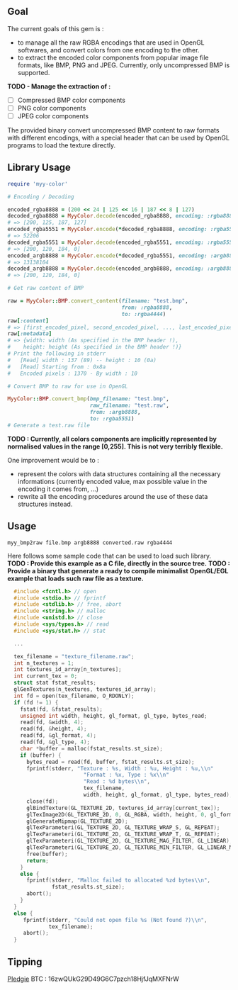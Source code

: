 
Goal
----

The current goals of this gem is :
- to manage all the raw RGBA encodings that are used in OpenGL
  softwares, and convert colors from one encoding to the
  other.
- to extract the encoded color components from popular image
  file formats, like BMP, PNG and JPEG. Currently, only
  uncompressed BMP is supported.

**TODO - Manage the extraction of :**
- [ ] Compressed BMP color components
- [ ] PNG color components
- [ ] JPEG color components

The provided binary convert uncompressed BMP content to raw formats with
different encodings, with a special header that can be used by OpenGL
programs to load the texture directly.

Library Usage
-------------

```ruby
require 'myy-color'

# Encoding / Decoding

encoded_rgba8888 = (200 << 24 | 125 << 16 | 187 << 8 | 127)
decoded_rgba8888 = MyyColor.decode(encoded_rgba8888, encoding: :rgba8888)
# => [200, 125, 187, 127]
encoded_rgba5551 = MyyColor.encode(*decoded_rgba8888, encoding: :rgba5551)
# => 52206
decoded_rgba5551 = MyyColor.decode(encoded_rgba5551, encoding: :rgba5551)
# => [200, 120, 184, 0]
encoded_argb8888 = MyyColor.encode(*decoded_rgba5551, encoding: :argb8888)
# => 13138104
decoded_argb8888 = MyyColor.decode(encoded_argb8888, encoding: :argb8888)
# => [200, 120, 184, 0]

# Get raw content of BMP

raw = MyyColor::BMP.convert_content(filename: "test.bmp",
                                    from: :rgba8888,
                                    to: :rgba4444)
raw[:content]
# => [first_encoded_pixel, second_encoded_pixel, ..., last_encoded_pixel]
raw[:metadata]
# => {width: width (As specified in the BMP header !),
#    height: height (As specified in the BMP header !)}
# Print the following in stderr
#   [Read] width : 137 (89) -- height : 10 (0a)
#   [Read] Starting from : 0x8a
#   Encoded pixels : 1370 - By width : 10

# Convert BMP to raw for use in OpenGL

MyyColor::BMP.convert_bmp(bmp_filename: "test.bmp",
                          raw_filename: "test.raw",
                          from: :argb8888,
                          to: :rgba5551)
# Generate a test.raw file
```

**TODO : Currently, all colors components are implicitly represented by
  normalised values in the range [0,255].
  This is not very terribly flexible.** 
  
One improvement would be to :
- represent the colors with data structures containing all
  the necessary informations (currently encoded value,
  max possible value in the encoding it comes from, ...)
- rewrite all the encoding procedures around the use of these
  data structures instead.

Usage
-----

`myy_bmp2raw file.bmp argb8888 converted.raw rgba4444`

Here follows some sample code that can be used to load such library.
**TODO : Provide this example as a C file, directly in the source tree.**
**TODO : Provide a binary that generate a ready to compile minimalist
  OpenGL/EGL example that loads such raw file as a texture.**

```c
  #include <fcntl.h> // open
  #include <stdio.h> // fprintf
  #include <stdlib.h> // free, abort
  #include <string.h> // malloc
  #include <unistd.h> // close
  #include <sys/types.h> // read
  #include <sys/stat.h> // stat

  ...

  tex_filename = "texture_filename.raw";
  int n_textures = 1;
  int textures_id_array[n_textures];
  int current_tex = 0;
  struct stat fstat_results;
  glGenTextures(n_textures, textures_id_array);
  int fd = open(tex_filename, O_RDONLY);
  if (fd != 1) {
    fstat(fd, &fstat_results);
    unsigned int width, height, gl_format, gl_type, bytes_read;
    read(fd, &width, 4);
    read(fd, &height, 4);
    read(fd, &gl_format, 4);
    read(fd, &gl_type, 4);
    char *buffer = malloc(fstat_results.st_size);
    if (buffer) {
      bytes_read = read(fd, buffer, fstat_results.st_size);
      fprintf(stderr, "Texture : %s, Width : %u, Height : %u,\\n"
                        "Format : %x, Type : %x\\n"
                        "Read : %d bytes\\n",
                        tex_filename,
                        width, height, gl_format, gl_type, bytes_read);
      close(fd);
      glBindTexture(GL_TEXTURE_2D, textures_id_array[current_tex]);
      glTexImage2D(GL_TEXTURE_2D, 0, GL_RGBA, width, height, 0, gl_format, gl_type, buffer);
      glGenerateMipmap(GL_TEXTURE_2D);
      glTexParameteri(GL_TEXTURE_2D, GL_TEXTURE_WRAP_S, GL_REPEAT);
      glTexParameteri(GL_TEXTURE_2D, GL_TEXTURE_WRAP_T, GL_REPEAT);
      glTexParameteri(GL_TEXTURE_2D, GL_TEXTURE_MAG_FILTER, GL_LINEAR);
      glTexParameteri(GL_TEXTURE_2D, GL_TEXTURE_MIN_FILTER, GL_LINEAR_MIPMAP_LINEAR);
      free(buffer);
      return;
    }
    else {
      fprintf(stderr, "Malloc failed to allocated %zd bytes\\n",
              fstat_results.st_size);
      abort();
    }
  }
  else {
     fprintf(stderr, "Could not open file %s (Not found ?)\\n",
             tex_filename);
     abort();
  }
```

Tipping
-------

[Pledgie](https://pledgie.com/campaigns/32702)
BTC : 16zwQUkG29D49G6C7pzch18HjfJqMXFNrW
